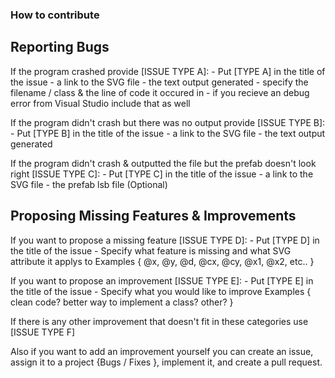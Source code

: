 ### How to contribute

## Reporting Bugs

  If the program crashed provide [ISSUE TYPE A]:
      - Put [TYPE A] in the title of the issue
      - a link to the SVG file
      - the text output generated
      - specify the filename / class
      & the line of code it occured in
      - if you recieve an debug error from Visual Studio include that as well
  
  If the program didn't crash but there was no output provide [ISSUE TYPE B]:
      - Put [TYPE B] in the title of the issue
      - a link to the SVG file
      - the text output generated
  
  If the program didn't crash & outputted the file but the prefab doesn't look right [ISSUE TYPE C]:
      - Put [TYPE C] in the title of the issue
      - a link to the SVG file
      - the prefab lsb file (Optional)

## Proposing Missing Features & Improvements
  If you want to propose a missing feature [ISSUE TYPE D]:
      - Put [TYPE D] in the title of the issue
      - Specify what feature is missing and what SVG attribute it applys to
          Examples { @x, @y, @d, @cx, @cy, @x1, @x2, etc.. }
          
  If you want to propose an improvement [ISSUE TYPE E]:
      - Put [TYPE E] in the title of the issue
      - Specify what you would like to improve
          Examples { clean code? better way to implement a class? other? }
  
  If there is any other improvement that doesn't fit in these categories use [ISSUE TYPE F]
  
  Also if you want to add an improvement yourself you can create an issue, assign it to a project {Bugs / Fixes }, implement it, and create a pull request.
      
